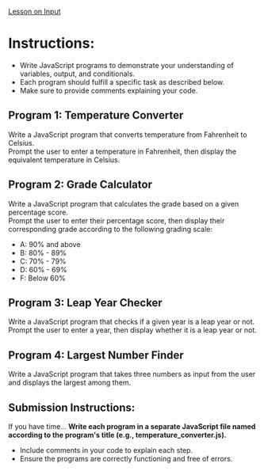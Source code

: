 [Lesson on Input](https://github.com/mrjamieson29/Quiz-1-Console-and-Variables/edit/main/Input_Lesson.md)

# Instructions:
- Write JavaScript programs to demonstrate your understanding of variables, output, and conditionals.
- Each program should fulfill a specific task as described below.
- Make sure to provide comments explaining your code. 

## Program 1: Temperature Converter<br>
Write a JavaScript program that converts temperature from Fahrenheit to Celsius. <br>Prompt the user to enter a temperature in Fahrenheit, then display the equivalent temperature in Celsius.

## Program 2: Grade Calculator
Write a JavaScript program that calculates the grade based on a given percentage score.  <br>Prompt the user to enter their percentage score, then display their corresponding grade according to the following grading scale:

- A: 90% and above
- B: 80% - 89%
- C: 70% - 79%
- D: 60% - 69%
- F: Below 60%


## Program 3: Leap Year Checker <br>
Write a JavaScript program that checks if a given year is a leap year or not.  <br>Prompt the user to enter a year, then display whether it is a leap year or not.

## Program 4: Largest Number Finder
Write a JavaScript program that takes three numbers as input from the user and displays the largest among them.

## Submission Instructions:

If you have time... **Write each program in a separate JavaScript file named according to the program's title (e.g., temperature_converter.js).**
- Include comments in your code to explain each step.
- Ensure the programs are correctly functioning and free of errors.
